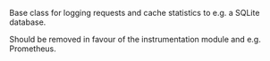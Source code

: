 Base class for logging requests and cache statistics to e.g. a SQLite 
database.

Should be removed in favour of the instrumentation module and e.g.
Prometheus.
